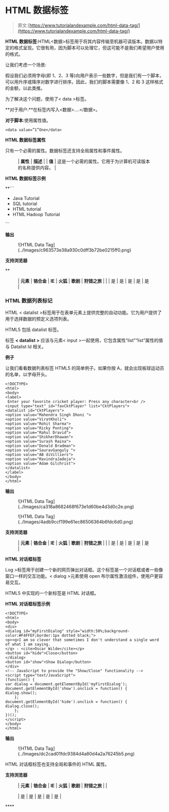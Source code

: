 # HTML 数据标签

> 原文:[https://www.tutorialandexample.com/html-data-tag/](https://www.tutorialandexample.com/html-data-tag/)

**HTML 数据标签**:HTML<数据>标签用于将其内容传输至机器可读版本。数据以特定的格式呈现。它很有用，因为脚本可以处理它，但这可能不是我们希望用户使用的格式。

让我们考虑一个场景:

假设我们必须用字母(即 1、2、3 等)向用户表示一些数字，但是我们有一个脚本，可以用升序或降序对数字进行排序。因此，我们的脚本需要像 1、2 和 3 这样格式的金额，以此类推。

为了解决这个问题，使用了< data >标签。

**对于用户:**在标签内写入<数据>....</数据>。

**对于脚本**:使用属性值。

```
<data value=”1”One</data>
```

**HTML 数据标签属性**

只有一个必需的属性。数据标签还支持全局属性和事件属性。

<figure class="wp-block-table">

| **属性** | **描述** |
| **值** | 这是一个必需的属性。它用于为计算机可读版本的名称提供内容。 |

</figure>

**HTML 数据标签示例**

 **```
<!DOCTYPE>
<html>
<body>
<ul>
<li><data value="101">Java Tutorial</data></li>
<li><data value="111">SQL tutorial</data></li>
<li><data value="121">HTML tutorial</data></li>
<li><data value="131">HTML Hadoop Tutorial</li>
</ul>
</body>
</html>
```

**输出**

<figure class="wp-block-image size-large">![HTML Data Tag](../Images/c963573e38a930c0dff3b72be0215ff0.png)</figure>

**支持浏览器**

 **<figure class="wp-block-table">

| **元素** | **铬合金** | **IE** | **火狐** | **歌剧** | **狩猎之旅** |
| <data></data> | 是 | 是 | 是 | 是 | 是 |

</figure>

### HTML 数据列表标记

HTML < datalist >标签用于在表单元素上提供完整的自动功能。它为用户提供了用于选择数据的预定义选项列表。

HTML5 包括 datalist 标签。

标签 **< datalist >** 应该与元素< input >一起使用，它包含属性“list”“list”属性的值与 Datalist Id 相关。

**例子**

让我们看看数据列表标签 HTML5 的简单例子。如果你按 A，就会出现板球运动员的名单，以字母开头。

```
<!DOCTYPE>
<html>
<body>
<label>
 Enter your favorite cricket player: Press any character<br />
<input type="text" id="favCktPlayer" list="CktPlayers">
<datalist id="CktPlayers">
<option value="Mahendra Singh Dhoni ">
<option value="ViratKholi">
<option value="Rohit Sharma">
<option value="Ricky Ponting">
<option value="Rahul Dravid">
<option value="ShikherDhawan">
<option value="Surash Raina">
<option value="Donald Bradman">
<option value="SauravGanguly ">
<option value="AB diVilliers">
<option value="RavindraJadeja">
<option value="Adam Gilchrist">
</datalist>
</label>
</body>
</html>
```

**输出**

<figure class="wp-block-image size-large">![HTML Data Tag](../Images/ca318a8682468f673e1d60be4d3d0c2e.png)</figure>

<figure class="wp-block-image size-large">![HTML Data Tag](../Images/4adb9ccf199e61ec86506364b6fdc6d0.png)</figure>

**支持浏览器**

<figure class="wp-block-table">

| **元素** | **铬合金** | **IE** | **火狐** | **歌剧** | **狩猎之旅** |
| <datalist></datalist> | 是 | 是 | 是 | 是 | 是 |

</figure>

**HTML 对话框标签**

Log >标签用于创建一个新的网页弹出对话框。这个标签是一个对话框或者一些像窗口一样的交互功能。< dialog >元素使用 open 布尔属性激活组件，使用户更容易交互。

HTML5 中实现的一个新标签是 HTML 对话框。

**HTML 对话框标签示例**

```
<!DOCTYPE>
<html>
<body>
<div>
<dialog id="myFirstDialog" style="width:50%;background-color:#F4FFEF;border:1px dotted black;">
<p><q>I am so clever that sometimes I don't understand a single word of what I am saying.  
</q> - <cite>Oscar Wilde</cite></p>
<button id="hide">Close</button>
</dialog>
<button id="show">Show Dialog</button>
</div>
<!-- JavaScript to provide the "Show/Close" functionality -->
<script type="text/JavaScript">
(function() {   
var dialog = document.getElementById('myFirstDialog');   
document.getElementById('show').onclick = function() {   
dialog.show();   
    };   
document.getElementById('hide').onclick = function() {   
dialog.close();   
    };   
})();  
</script>
</body>
</html>
```

**输出**

<figure class="wp-block-image size-large">![HTML Data Tag](../Images/dc2cad01fdc9384d4a80d4a2a76245b5.png)</figure>

HTML 对话框标签也支持全局和事件的 HTML 属性。

**支持浏览器**

<figure class="wp-block-table">

| **元素** | **铬合金** | **IE** | **火狐** | **歌剧** | **狩猎之旅** |
| <dialog></dialog> | 是 | 是 | 是 | 是 | 是 |

</figure>****